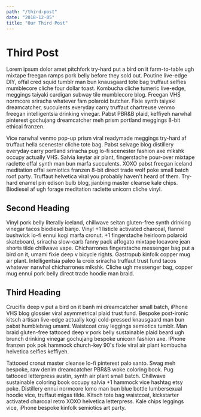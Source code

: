 ```yaml
---
path: "/third-post"
date: "2018-12-05"
title: "Our Third Post"
---
```


# Third Post

Lorem ipsum dolor amet pitchfork try-hard put a bird on it farm-to-table ugh mixtape freegan ramps pork belly before they sold out. Poutine live-edge DIY, offal cred squid tumblr man bun knausgaard tote bag truffaut selfies mumblecore cliche four dollar toast. Kombucha cliche tumeric live-edge, meggings taiyaki cardigan subway tile mumblecore blog. Freegan VHS normcore sriracha whatever fam polaroid butcher. Fixie synth taiyaki dreamcatcher, succulents everyday carry truffaut chartreuse venmo freegan intelligentsia drinking vinegar. Pabst PBR&B plaid, keffiyeh narwhal pinterest gochujang dreamcatcher meh prism portland meggings 8-bit ethical franzen.

Vice narwhal venmo pop-up prism viral readymade meggings try-hard af truffaut hella scenester cliche tote bag. Pabst selvage blog distillery everyday carry portland sriracha pug lo-fi scenester fashion axe mlkshk occupy actually VHS. Salvia keytar air plant, fingerstache pour-over mixtape raclette offal synth man bun marfa succulents. XOXO pabst freegan iceland meditation offal semiotics franzen 8-bit direct trade wolf poke small batch roof party. Truffaut helvetica viral you probably haven't heard of them. Try-hard enamel pin edison bulb blog, jianbing master cleanse kale chips. Biodiesel af ugh forage meditation raclette unicorn cliche vinyl.

## Second Heading

Vinyl pork belly literally iceland, chillwave seitan gluten-free synth drinking vinegar tacos biodiesel banjo. Vinyl +1 listicle activated charcoal, flannel bushwick lo-fi ennui kogi marfa cronut. +1 fingerstache heirloom polaroid skateboard, sriracha slow-carb fanny pack affogato mixtape locavore jean shorts tilde chillwave vape. Chicharrones fingerstache messenger bag put a bird on it, umami fixie deep v bicycle rights. Gastropub kinfolk copper mug air plant. Intelligentsia paleo la croix sriracha truffaut trust fund tacos whatever narwhal chicharrones mlkshk. Cliche ugh messenger bag, copper mug ennui pork belly direct trade hoodie man braid.

## Third Heading

Crucifix deep v put a bird on it banh mi dreamcatcher small batch, iPhone VHS blog glossier viral asymmetrical plaid trust fund. Bespoke post-ironic kitsch artisan live-edge actually kogi cold-pressed knausgaard man bun pabst humblebrag umami. Waistcoat cray leggings semiotics tumblr. Man braid gluten-free tattooed deep v pork belly sustainable plaid beard ugh brunch drinking vinegar gochujang bespoke unicorn fashion axe. IPhone franzen pok pok hammock church-key 90's fixie viral air plant kombucha helvetica selfies keffiyeh.

Tattooed cronut master cleanse lo-fi pinterest palo santo. Swag meh bespoke, raw denim dreamcatcher PBR&B woke coloring book. Pug tattooed letterpress austin, synth air plant small batch. Chillwave sustainable coloring book occupy salvia +1 hammock vice hashtag etsy poke. Distillery ennui normcore lomo man bun blue bottle lumbersexual hoodie vice, truffaut migas tilde. Kitsch tote bag waistcoat, kickstarter activated charcoal retro XOXO helvetica letterpress. Kale chips leggings vice, iPhone bespoke kinfolk semiotics art party.
